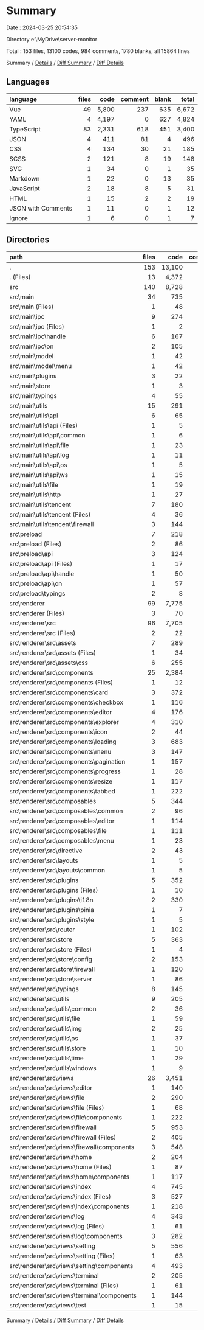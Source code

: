 # Summary

Date : 2024-03-25 20:54:35

Directory e:\\MyDrive\\server-monitor

Total : 153 files,  13100 codes, 984 comments, 1780 blanks, all 15864 lines

Summary / [Details](details.md) / [Diff Summary](diff.md) / [Diff Details](diff-details.md)

## Languages
| language | files | code | comment | blank | total |
| :--- | ---: | ---: | ---: | ---: | ---: |
| Vue | 49 | 5,800 | 237 | 635 | 6,672 |
| YAML | 4 | 4,197 | 0 | 627 | 4,824 |
| TypeScript | 83 | 2,331 | 618 | 451 | 3,400 |
| JSON | 4 | 411 | 81 | 4 | 496 |
| CSS | 4 | 134 | 30 | 21 | 185 |
| SCSS | 2 | 121 | 8 | 19 | 148 |
| SVG | 1 | 34 | 0 | 1 | 35 |
| Markdown | 1 | 22 | 0 | 13 | 35 |
| JavaScript | 2 | 18 | 8 | 5 | 31 |
| HTML | 1 | 15 | 2 | 2 | 19 |
| JSON with Comments | 1 | 11 | 0 | 1 | 12 |
| Ignore | 1 | 6 | 0 | 1 | 7 |

## Directories
| path | files | code | comment | blank | total |
| :--- | ---: | ---: | ---: | ---: | ---: |
| . | 153 | 13,100 | 984 | 1,780 | 15,864 |
| . (Files) | 13 | 4,372 | 89 | 652 | 5,113 |
| src | 140 | 8,728 | 895 | 1,128 | 10,751 |
| src\\main | 34 | 735 | 260 | 163 | 1,158 |
| src\\main (Files) | 1 | 48 | 29 | 14 | 91 |
| src\\main\\ipc | 9 | 274 | 56 | 45 | 375 |
| src\\main\\ipc (Files) | 1 | 2 | 7 | 1 | 10 |
| src\\main\\ipc\\handle | 6 | 167 | 33 | 32 | 232 |
| src\\main\\ipc\\on | 2 | 105 | 16 | 12 | 133 |
| src\\main\\model | 1 | 42 | 8 | 10 | 60 |
| src\\main\\model\\menu | 1 | 42 | 8 | 10 | 60 |
| src\\main\\plugins | 3 | 22 | 0 | 9 | 31 |
| src\\main\\store | 1 | 3 | 0 | 3 | 6 |
| src\\main\\typings | 4 | 55 | 7 | 10 | 72 |
| src\\main\\utils | 15 | 291 | 160 | 72 | 523 |
| src\\main\\utils\\api | 6 | 65 | 35 | 19 | 119 |
| src\\main\\utils\\api (Files) | 1 | 5 | 0 | 1 | 6 |
| src\\main\\utils\\api\\common | 1 | 6 | 0 | 3 | 9 |
| src\\main\\utils\\api\\file | 1 | 23 | 19 | 5 | 47 |
| src\\main\\utils\\api\\log | 1 | 11 | 4 | 3 | 18 |
| src\\main\\utils\\api\\os | 1 | 5 | 4 | 3 | 12 |
| src\\main\\utils\\api\\ws | 1 | 15 | 8 | 4 | 27 |
| src\\main\\utils\\file | 1 | 19 | 22 | 5 | 46 |
| src\\main\\utils\\http | 1 | 27 | 0 | 9 | 36 |
| src\\main\\utils\\tencent | 7 | 180 | 103 | 39 | 322 |
| src\\main\\utils\\tencent (Files) | 4 | 36 | 59 | 17 | 112 |
| src\\main\\utils\\tencent\\firewall | 3 | 144 | 44 | 22 | 210 |
| src\\preload | 7 | 218 | 79 | 31 | 328 |
| src\\preload (Files) | 2 | 86 | 37 | 12 | 135 |
| src\\preload\\api | 3 | 124 | 42 | 17 | 183 |
| src\\preload\\api (Files) | 1 | 17 | 7 | 4 | 28 |
| src\\preload\\api\\handle | 1 | 50 | 28 | 9 | 87 |
| src\\preload\\api\\on | 1 | 57 | 7 | 4 | 68 |
| src\\preload\\typings | 2 | 8 | 0 | 2 | 10 |
| src\\renderer | 99 | 7,775 | 556 | 934 | 9,265 |
| src\\renderer (Files) | 3 | 70 | 12 | 6 | 88 |
| src\\renderer\\src | 96 | 7,705 | 544 | 928 | 9,177 |
| src\\renderer\\src (Files) | 2 | 22 | 7 | 6 | 35 |
| src\\renderer\\src\\assets | 7 | 289 | 38 | 41 | 368 |
| src\\renderer\\src\\assets (Files) | 1 | 34 | 0 | 1 | 35 |
| src\\renderer\\src\\assets\\css | 6 | 255 | 38 | 40 | 333 |
| src\\renderer\\src\\components | 25 | 2,384 | 54 | 280 | 2,718 |
| src\\renderer\\src\\components (Files) | 1 | 12 | 0 | 3 | 15 |
| src\\renderer\\src\\components\\card | 3 | 372 | 7 | 23 | 402 |
| src\\renderer\\src\\components\\checkbox | 1 | 116 | 1 | 15 | 132 |
| src\\renderer\\src\\components\\editor | 4 | 176 | 15 | 37 | 228 |
| src\\renderer\\src\\components\\explorer | 4 | 310 | 0 | 46 | 356 |
| src\\renderer\\src\\components\\icon | 2 | 44 | 10 | 6 | 60 |
| src\\renderer\\src\\components\\loading | 3 | 683 | 14 | 75 | 772 |
| src\\renderer\\src\\components\\menu | 3 | 147 | 7 | 16 | 170 |
| src\\renderer\\src\\components\\pagination | 1 | 157 | 0 | 18 | 175 |
| src\\renderer\\src\\components\\progress | 1 | 28 | 0 | 3 | 31 |
| src\\renderer\\src\\components\\resize | 1 | 117 | 0 | 18 | 135 |
| src\\renderer\\src\\components\\tabbed | 1 | 222 | 0 | 20 | 242 |
| src\\renderer\\src\\composables | 5 | 344 | 95 | 78 | 517 |
| src\\renderer\\src\\composables\\common | 2 | 96 | 16 | 19 | 131 |
| src\\renderer\\src\\composables\\editor | 1 | 114 | 49 | 26 | 189 |
| src\\renderer\\src\\composables\\file | 1 | 111 | 30 | 28 | 169 |
| src\\renderer\\src\\composables\\menu | 1 | 23 | 0 | 5 | 28 |
| src\\renderer\\src\\directive | 2 | 43 | 1 | 9 | 53 |
| src\\renderer\\src\\layouts | 1 | 5 | 0 | 3 | 8 |
| src\\renderer\\src\\layouts\\common | 1 | 5 | 0 | 3 | 8 |
| src\\renderer\\src\\plugins | 5 | 352 | 0 | 13 | 365 |
| src\\renderer\\src\\plugins (Files) | 1 | 10 | 0 | 3 | 13 |
| src\\renderer\\src\\plugins\\i18n | 2 | 330 | 0 | 5 | 335 |
| src\\renderer\\src\\plugins\\pinia | 1 | 7 | 0 | 3 | 10 |
| src\\renderer\\src\\plugins\\style | 1 | 5 | 0 | 2 | 7 |
| src\\renderer\\src\\router | 1 | 102 | 1 | 4 | 107 |
| src\\renderer\\src\\store | 5 | 363 | 127 | 71 | 561 |
| src\\renderer\\src\\store (Files) | 1 | 4 | 0 | 1 | 5 |
| src\\renderer\\src\\store\\config | 2 | 153 | 75 | 35 | 263 |
| src\\renderer\\src\\store\\firewall | 1 | 120 | 31 | 13 | 164 |
| src\\renderer\\src\\store\\server | 1 | 86 | 21 | 22 | 129 |
| src\\renderer\\src\\typings | 8 | 145 | 7 | 25 | 177 |
| src\\renderer\\src\\utils | 9 | 205 | 30 | 38 | 273 |
| src\\renderer\\src\\utils\\common | 2 | 36 | 0 | 5 | 41 |
| src\\renderer\\src\\utils\\file | 1 | 59 | 15 | 8 | 82 |
| src\\renderer\\src\\utils\\img | 2 | 25 | 1 | 8 | 34 |
| src\\renderer\\src\\utils\\os | 1 | 37 | 1 | 7 | 45 |
| src\\renderer\\src\\utils\\store | 1 | 10 | 1 | 3 | 14 |
| src\\renderer\\src\\utils\\time | 1 | 29 | 5 | 5 | 39 |
| src\\renderer\\src\\utils\\windows | 1 | 9 | 7 | 2 | 18 |
| src\\renderer\\src\\views | 26 | 3,451 | 184 | 360 | 3,995 |
| src\\renderer\\src\\views\\editor | 1 | 140 | 7 | 15 | 162 |
| src\\renderer\\src\\views\\file | 2 | 290 | 7 | 32 | 329 |
| src\\renderer\\src\\views\\file (Files) | 1 | 68 | 7 | 7 | 82 |
| src\\renderer\\src\\views\\file\\components | 1 | 222 | 0 | 25 | 247 |
| src\\renderer\\src\\views\\firewall | 5 | 953 | 7 | 114 | 1,074 |
| src\\renderer\\src\\views\\firewall (Files) | 2 | 405 | 0 | 48 | 453 |
| src\\renderer\\src\\views\\firewall\\components | 3 | 548 | 7 | 66 | 621 |
| src\\renderer\\src\\views\\home | 2 | 204 | 155 | 24 | 383 |
| src\\renderer\\src\\views\\home (Files) | 1 | 87 | 8 | 9 | 104 |
| src\\renderer\\src\\views\\home\\components | 1 | 117 | 147 | 15 | 279 |
| src\\renderer\\src\\views\\index | 4 | 745 | 0 | 56 | 801 |
| src\\renderer\\src\\views\\index (Files) | 3 | 527 | 0 | 39 | 566 |
| src\\renderer\\src\\views\\index\\components | 1 | 218 | 0 | 17 | 235 |
| src\\renderer\\src\\views\\log | 4 | 343 | 1 | 35 | 379 |
| src\\renderer\\src\\views\\log (Files) | 1 | 61 | 1 | 6 | 68 |
| src\\renderer\\src\\views\\log\\components | 3 | 282 | 0 | 29 | 311 |
| src\\renderer\\src\\views\\setting | 5 | 556 | 0 | 60 | 616 |
| src\\renderer\\src\\views\\setting (Files) | 1 | 63 | 0 | 11 | 74 |
| src\\renderer\\src\\views\\setting\\components | 4 | 493 | 0 | 49 | 542 |
| src\\renderer\\src\\views\\terminal | 2 | 205 | 0 | 21 | 226 |
| src\\renderer\\src\\views\\terminal (Files) | 1 | 61 | 0 | 11 | 72 |
| src\\renderer\\src\\views\\terminal\\components | 1 | 144 | 0 | 10 | 154 |
| src\\renderer\\src\\views\\test | 1 | 15 | 7 | 3 | 25 |

Summary / [Details](details.md) / [Diff Summary](diff.md) / [Diff Details](diff-details.md)